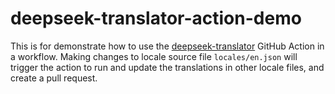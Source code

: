 # deepseek-translator-action-demo

This is for demonstrate how to use the [deepseek-translator](https://github.com/theJian/deepseek-translator) GitHub Action in a workflow.
Making changes to locale source file `locales/en.json` will trigger the action to run and update the translations in other locale files, and create a pull request.
